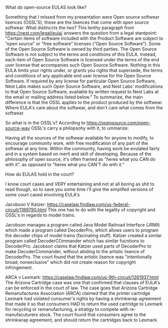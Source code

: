 What do open-source EULAS look like?

Something that I missed from my presentation were Open source softwear lisences (OSSL'S), these are the lisences that come with open source softwear. What distinccts the two? This lenthy paragraph from https://nest.com/legal/eula/ answers the question from a legal stantpoint:
	"Certain items of software included with the Product Software are subject to “open source” or “free software” licenses (“Open Source Software”). Some of the Open Source Software is owned by third parties. The Open Source Software is not subject to the terms and conditions of this EULA. Instead, each item of Open Source Software is licensed under the terms of the end user license that accompanies such Open Source Software. Nothing in this EULA limits your rights under, or grants you rights that supersede, the terms and conditions of any applicable end user license for the Open Source Software. If required by any license for particular Open Source Software, Nest Labs makes such Open Source Software, and Nest Labs’ modifications to that Open Source Software, available by written request to Nest Labs at the email or mailing address listed below."
	To summarize, the main difference is that the OSSL applies to the product produced by the softwear. Where EULA's care about the softwear, and don't care what comes from the softwear. 

So what is in the OSSL's?
	According to https://opensource.com/open-source-way OSSL's carry a philopsohy with it, to ummarize:
    
 Having all the sources of the softwear available for anyone to modify, to encourage community work, with free modification of any part of the softwear at any time. Within the community, having work be evulated fairly and in a system based on merit and skill of developing.
	Because of the philosophy of open source, it's often framed as "heres what you CAN do with it". as opposed to "heres what you CAN'T do with it." 


How do EULAS hold in the court?

I know court cases and VERY entertaining and not at all boring as shit to read though, so to save you some time i'll give the simplifed versions of some court cased envolving EULA's

Jacobson V Katzer: https://caselaw.findlaw.com/us-federal-circuit/1189790.html
This one has to do with the legality of copyright and OSSL's in regards to model trains.

Jacobson manages a program called Java Model Railroad Interface (JRMI) which made a program called DecoderPro, which allows users to program the decoder chips of model trains (facinating stuff). 
Katzer created a similar program called DecoderCOmmander which has similar fucntions to DecoderPro.
Jacobson claims that Katzer used parts of DecoderPro to make DecoderCommander, without abiding to the artistic lisence of DecoderPro. The court found that the artistic lisence was "intentionally broad, nonexclusive" which did not create reason for copyright infringement.

ARCA v Lexmark: https://caselaw.findlaw.com/us-9th-circuit/1261937.html
The Arizona Cartridge case was one that confirmed that clauses of EULA's can be enforced in the court of law. The case goes that Arizona Cartridge Remanufactures Association (ARCA) claimed that the printer cartridge Lexmark had violated consumer's rights by having a shrinkwrap agreement that made it so that consumers HAD to return the used cartridge to Lexmark for recycling or remanufacturing, a stratigy to compete with re-manufacuturers stock. The court found that consumers agree to the shrinkwrap agreement, and should return the cartridges back to Lexmark.